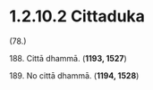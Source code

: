 # 1.2.10.2 Cittaduka

(78.)

188\. Cittā dhammā. (**1193, 1527**)

189\. No cittā dhammā. (**1194, 1528**)
